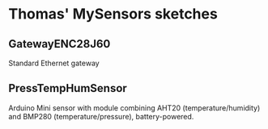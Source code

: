 # Thomas' MySensors sketches

## GatewayENC28J60

Standard Ethernet gateway

## PressTempHumSensor

Arduino Mini sensor with module combining AHT20 (temperature/humidity) and BMP280 (temperature/pressure), battery-powered.

